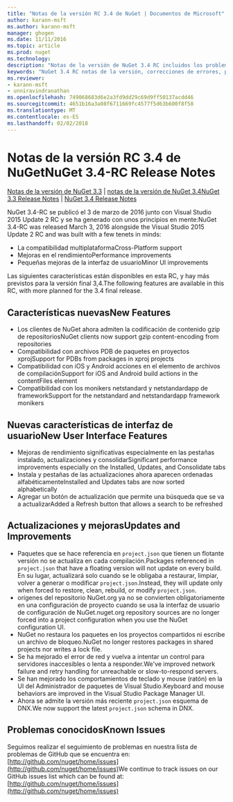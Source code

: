 ```yaml
---
title: "Notas de la versión RC 3.4 de NuGet | Documentos de Microsoft"
author: karann-msft
ms.author: karann-msft
manager: ghogen
ms.date: 11/11/2016
ms.topic: article
ms.prod: nuget
ms.technology: 
description: "Notas de la versión de NuGet 3.4 RC incluidos los problemas conocidos, correcciones de errores, las funciones agregadas y dcr."
keywords: "NuGet 3.4 RC notas de la versión, correcciones de errores, problemas, conocidos agregan características, DCR"
ms.reviewer:
- karann-msft
- unniravindranathan
ms.openlocfilehash: 749068683d6e2a3fd9dd29c69d9ff50137acdd46
ms.sourcegitcommit: 4651b16a3a08f6711669fc4577f5d63b600f8f58
ms.translationtype: MT
ms.contentlocale: es-ES
ms.lasthandoff: 02/02/2018
---
```

# <a name="nuget-34-rc-release-notes"></a><span data-ttu-id="21853-104">Notas de la versión RC 3.4 de NuGet</span><span class="sxs-lookup"><span data-stu-id="21853-104">NuGet 3.4-RC Release Notes</span></span>

<span data-ttu-id="21853-105">[Notas de la versión de NuGet 3.3](../release-notes/nuget-3.3.md) | [notas de la versión de NuGet 3.4](../release-notes/nuget-3.4.md)</span><span class="sxs-lookup"><span data-stu-id="21853-105">[NuGet 3.3 Release Notes](../release-notes/nuget-3.3.md) | [NuGet 3.4 Release Notes](../release-notes/nuget-3.4.md)</span></span>

<span data-ttu-id="21853-106">NuGet 3.4-RC se publicó el 3 de marzo de 2016 junto con Visual Studio 2015 Update 2 RC y se ha generado con unos principios en mente:</span><span class="sxs-lookup"><span data-stu-id="21853-106">NuGet 3.4-RC was released March 3, 2016 alongside the Visual Studio 2015 Update 2 RC and was built with a few tenets in minds:</span></span>

* <span data-ttu-id="21853-107">La compatibilidad multiplataforma</span><span class="sxs-lookup"><span data-stu-id="21853-107">Cross-Platform support</span></span>
* <span data-ttu-id="21853-108">Mejoras en el rendimiento</span><span class="sxs-lookup"><span data-stu-id="21853-108">Performance improvements</span></span>
* <span data-ttu-id="21853-109">Pequeñas mejoras de la interfaz de usuario</span><span class="sxs-lookup"><span data-stu-id="21853-109">Minor UI improvements</span></span>

<span data-ttu-id="21853-110">Las siguientes características están disponibles en esta RC, y hay más previstos para la versión final 3,4.</span><span class="sxs-lookup"><span data-stu-id="21853-110">The following features are available in this RC, with more planned for the 3.4 final release.</span></span>

## <a name="new-features"></a><span data-ttu-id="21853-111">Características nuevas</span><span class="sxs-lookup"><span data-stu-id="21853-111">New Features</span></span>

* <span data-ttu-id="21853-112">Los clientes de NuGet ahora admiten la codificación de contenido gzip de repositorios</span><span class="sxs-lookup"><span data-stu-id="21853-112">NuGet clients now support gzip content-encoding from repositories</span></span>
* <span data-ttu-id="21853-113">Compatibilidad con archivos PDB de paquetes en proyectos xproj</span><span class="sxs-lookup"><span data-stu-id="21853-113">Support for PDBs from packages in xproj projects</span></span>
* <span data-ttu-id="21853-114">Compatibilidad con iOS y Android acciones en el elemento de archivos de compilación</span><span class="sxs-lookup"><span data-stu-id="21853-114">Support for iOS and Android build actions in the contentFiles element</span></span>
* <span data-ttu-id="21853-115">Compatibilidad con los monikers netstandard y netstandardapp de framework</span><span class="sxs-lookup"><span data-stu-id="21853-115">Support for the netstandard and netstandardapp framework monikers</span></span>

## <a name="new-user-interface-features"></a><span data-ttu-id="21853-116">Nuevas características de interfaz de usuario</span><span class="sxs-lookup"><span data-stu-id="21853-116">New User Interface Features</span></span>

* <span data-ttu-id="21853-117">Mejoras de rendimiento significativas especialmente en las pestañas instalado, actualizaciones y consolidar</span><span class="sxs-lookup"><span data-stu-id="21853-117">Significant performance improvements especially on the Installed, Updates, and Consolidate tabs</span></span>
* <span data-ttu-id="21853-118">Instala y pestañas de las actualizaciones ahora aparecen ordenadas alfabéticamente</span><span class="sxs-lookup"><span data-stu-id="21853-118">Installed and Updates tabs are now sorted alphabetically</span></span>
* <span data-ttu-id="21853-119">Agregar un botón de actualización que permite una búsqueda que se va a actualizar</span><span class="sxs-lookup"><span data-stu-id="21853-119">Added a Refresh button that allows a search to be refreshed</span></span>

## <a name="updates-and-improvements"></a><span data-ttu-id="21853-120">Actualizaciones y mejoras</span><span class="sxs-lookup"><span data-stu-id="21853-120">Updates and Improvements</span></span>

* <span data-ttu-id="21853-121">Paquetes que se hace referencia en `project.json` que tienen un flotante versión no se actualiza en cada compilación.</span><span class="sxs-lookup"><span data-stu-id="21853-121">Packages referenced in `project.json` that have a floating version will not update on every build.</span></span> <span data-ttu-id="21853-122">En su lugar, actualizará solo cuando se le obligaba a restaurar, limpiar, volver a generar o modificar `project.json`.</span><span class="sxs-lookup"><span data-stu-id="21853-122">Instead, they will update only when forced to restore, clean, rebuild, or modify `project.json`.</span></span>
* <span data-ttu-id="21853-123">orígenes del repositorio NuGet.org ya no se convierten obligatoriamente en una configuración de proyecto cuando se usa la interfaz de usuario de configuración de NuGet.</span><span class="sxs-lookup"><span data-stu-id="21853-123">nuget.org repository sources are no longer forced into a project configuration when you use the NuGet configuration UI.</span></span>
* <span data-ttu-id="21853-124">NuGet no restaura los paquetes en los proyectos compartidos ni escribe un archivo de bloqueo.</span><span class="sxs-lookup"><span data-stu-id="21853-124">NuGet no longer restores packages in shared projects nor writes a lock file.</span></span>
* <span data-ttu-id="21853-125">Se ha mejorado el error de red y vuelva a intentar un control para servidores inaccesibles o lenta a responder.</span><span class="sxs-lookup"><span data-stu-id="21853-125">We've improved network failure and retry handling for unreachable or slow-to-respond servers.</span></span>
* <span data-ttu-id="21853-126">Se han mejorado los comportamientos de teclado y mouse (ratón) en la UI del Administrador de paquetes de Visual Studio.</span><span class="sxs-lookup"><span data-stu-id="21853-126">Keyboard and mouse behaviors are improved in the Visual Studio Package Manager UI.</span></span>
* <span data-ttu-id="21853-127">Ahora se admite la versión más reciente `project.json` esquema de DNX.</span><span class="sxs-lookup"><span data-stu-id="21853-127">We now support the latest `project.json` schema in DNX.</span></span>

## <a name="known-issues"></a><span data-ttu-id="21853-128">Problemas conocidos</span><span class="sxs-lookup"><span data-stu-id="21853-128">Known Issues</span></span>

<span data-ttu-id="21853-129">Seguimos realizar el seguimiento de problemas en nuestra lista de problemas de GitHub que se encuentra en: [http://github.com/nuget/home/issues](http://github.com/nuget/home/issues)</span><span class="sxs-lookup"><span data-stu-id="21853-129">We continue to track issues on our GitHub issues list which can be found at: [http://github.com/nuget/home/issues](http://github.com/nuget/home/issues)</span></span>